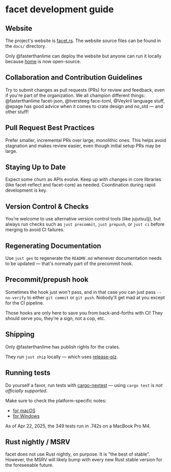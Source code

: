 # facet development guide

## Website

The project's website is [facet.rs](https://facet.rs). The website source files
can be found in the `docs/` directory.

Only @fasterthanlime can deploy the website but anyone can run it locally
because [home](https://home.bearcove.cloud) is now open-source.

## Collaboration and Contribution Guidelines

Try to submit changes as pull requests (PRs) for review and feedback, even if
you're part of the organization. We all champion different things: @fasterthanlime
facet-json, @tversteeg face-toml, @Veykril language stuff, @epage has good
advice when it comes to crate design and no_std — and other stuff!

## Pull Request Best Practices

Prefer smaller, incremental PRs over large, monolithic ones. This helps avoid
stagnation and makes review easier, even though initial setup PRs may be large.

## Staying Up to Date

Expect some churn as APIs evolve. Keep up with changes in core libraries (like
facet-reflect and facet-core) as needed. Coordination during rapid development
is key.

## Version Control & Checks

You’re welcome to use alternative version control tools (like jujutsu/jj), but
always run checks such as `just precommit`, `just prepush`, or `just ci` before
merging to avoid CI failures.

## Regenerating Documentation

Use `just gen` to regenerate the `README.md` whenever documentation needs to be
updated — that's normally part of the precommit hook.

## Precommit/prepush hook

Sometimes the hook just won't pass, and in that case you can just pass
`--no-verify` to either `git commit` or `git push`. Nobody'll get mad at you
except for the CI pipeline.

Those hooks are only here to save you from back-and-forths with CI! They should
serve you, they're a sign, not a cop, etc.

## Shipping

Only @fasterthanlime has publish rights for the crates.

They run `just ship` locally — which uses [release-plz](https://release-plz.ieni.dev).

## Running tests

Do yourself a favor, run tests with [cargo-nextest](https://nexte.st) — using
`cargo test` is _not officially supported_.

Make sure to check the platform-specific notes:

  * [for macOS](https://nexte.st/docs/installation/macos/)
  * [for Windows](https://nexte.st/docs/installation/windows/)

As of Apr 22, 2025, the 349 tests run in .742s on a MacBook Pro M4.

## Rust nightly / MSRV

facet does not use Rust nightly, on purpose. It is "the best of stable". However,
the MSRV will likely bump with every new Rust stable version for the foreseeable
future.

